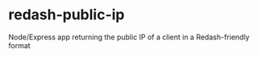 # redash-public-ip
Node/Express app returning the public IP of a client in a Redash-friendly format
